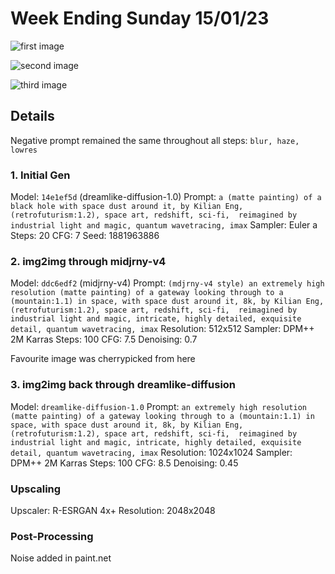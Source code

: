 # Week Ending Sunday 15/01/23

![first image](01.png)

![second image](02.png)

![third image](03.png)

## Details

Negative prompt remained the same throughout all steps:
`blur, haze, lowres`

### 1. Initial Gen
Model: `14e1ef5d` (dreamlike-diffusion-1.0)
Prompt: `a (matte painting) of a black hole with space dust around it, by Kilian Eng, (retrofuturism:1.2), space art, redshift, sci-fi,  reimagined by industrial light and magic, quantum wavetracing, imax`
Sampler: Euler a
Steps: 20
CFG: 7
Seed: 1881963886

### 2. img2img through midjrny-v4
Model: `ddc6edf2` (midjrny-v4)
Prompt: `(mdjrny-v4 style) an extremely high resolution (matte painting) of a gateway looking through to a (mountain:1.1) in space, with space dust around it, 8k, by Kilian Eng, (retrofuturism:1.2), space art, redshift, sci-fi,  reimagined by industrial light and magic, intricate, highly detailed, exquisite detail, quantum wavetracing, imax`
Resolution: 512x512
Sampler: DPM++ 2M Karras
Steps: 100
CFG: 7.5
Denoising: 0.7

Favourite image was cherrypicked from here

### 3. img2img back through dreamlike-diffusion
Model: `dreamlike-diffusion-1.0`
Prompt: `an extremely high resolution (matte painting) of a gateway looking through to a (mountain:1.1) in space, with space dust around it, 8k, by Kilian Eng, (retrofuturism:1.2), space art, redshift, sci-fi,  reimagined by industrial light and magic, intricate, highly detailed, exquisite detail, quantum wavetracing, imax`
Resolution: 1024x1024
Sampler: DPM++ 2M Karras
Steps: 100
CFG: 8.5
Denoising: 0.45

### Upscaling
Upscaler: R-ESRGAN 4x+
Resolution: 2048x2048

### Post-Processing
Noise added in paint.net


